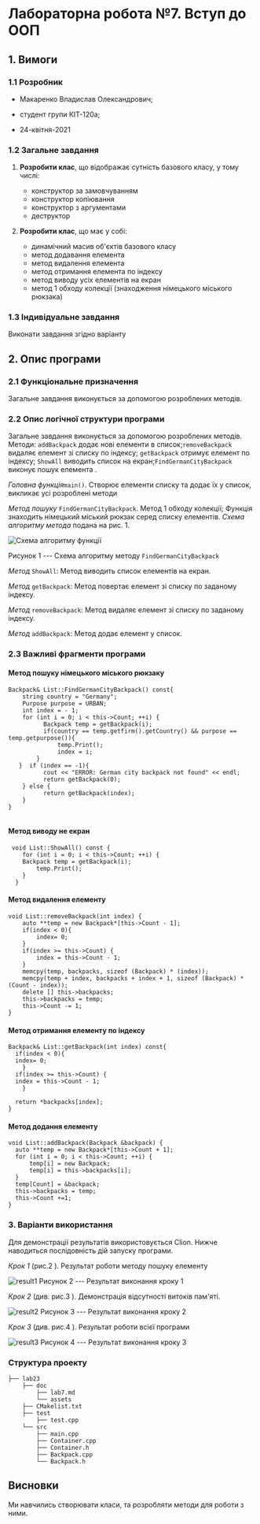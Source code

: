 ﻿
# Лабораторна робота №7. Вступ до ООП

## 1. Вимоги

### 1.1 Розробник

- Макаренко Владислав Олександрович;

- студент групи КІТ-120а;

- 24-квітня-2021

### 1.2 Загальне завдання

 1. **Розробити клас**, що відображає сутність базового класу, у тому числі:
	 * конструктор за замовчуванням
	 * конструктор копіювання
	 * конструктор з аргументами
	 * деструктор 

 2. **Розробити клас**, що  має у собі:
	 * динамічний масив об'єктів базового класу
	 * метод додавання елемента
	 * метод видалення елемента
	 * метод отримання елемента по індексу
	 * метод виводу усіх елементів на екран
	 * метод 1 обходу колекції (знаходження німецького міського рюкзака) 
 
### 1.3 Індивідуальне завдання

 Виконати завдання згідно варіанту
 

## 2. Опис програми 

### 2.1 Функціональне призначення

Загальне завдання виконується за допомогою розроблених методів. 

### 2.2 Опис логічної структури програми

Загальне завдання виконується за допомогою розроблених методів. Методи:  `addBackpack` додає нові елементи в список;`removeBackpack` видаляє елемент зі списку по індексу; `getBackpack` отримує елемент по індексу; `ShowAll` виводить список на екран;`FindGermanCityBackpack` виконує пошук елемента .

_Головна функція_`main()`. 
Створює елементи списку та додає їх у список, викликає усі розроблені методи


_Метод пошуку_ `FindGermanCityBackpack`. Метод 1 обходу колекції; Функція знаходить німецький міський рюкзак серед списку елементів.
_Схема алгоритму метода_ подана на рис. 1.

![Схема алгоритму функції](https://github.com/Vlad-Makarenko/Programing-repo/blob/main/lab23/doc/assets/FindGermanCityBackpack.png?raw=true)

Рисунок 1 --- Схема алгоритму методу `FindGermanCityBackpack`

_Метод_ `ShowAll`: Метод виводить список елементів на екран.

_Метод_ `getBackpack`: Метод повертає елемент зі списку по заданому індексу.

_Метод_ `removeBackpack`: Метод видаляє елемент зі списку по заданому індексу.

_Метод_ `addBackpack`: Метод додає елемент у список.




### 2.3 Важливі фрагменти програми

#### Метод пошуку німецького міського рюкзаку

``` 
Backpack& List::FindGermanCityBackpack() const{  
    string country = "Germany";  
    Purpose purpose = URBAN;  
    int index = - 1;  
    for (int i = 0; i < this->Count; ++i) {  
		  Backpack temp = getBackpack(i);  
          if(country == temp.getfirm().getCountry() && purpose == temp.getpurpose()){  
			  temp.Print();  
              index = i;  
        }  
   }  if (index == -1){  
		  cout << "ERROR: German city backpack not found" << endl;  
          return getBackpack(0);  
    } else {  
		  return getBackpack(index);  
    }  
}
  
```
#### Метод виводу не екран

```
 void List::ShowAll() const {  
    for (int i = 0; i < this->Count; ++i) {  
    Backpack temp = getBackpack(i);  
        temp.Print();  
    }  
  }
```
#### Метод видалення  елементу
```
void List::removeBackpack(int index) {  
	auto **temp = new Backpack*[this->Count - 1];  
    if(index < 0){  
		index= 0;  
    }  
    if(index >= this->Count) {  
		index = this->Count - 1;  
    }  
	memcpy(temp, backpacks, sizeof (Backpack) * (index));  
    memcpy(temp + index, backpacks + index + 1, sizeof (Backpack) * (Count - index));  
    delete [] this->backpacks;  
    this->backpacks = temp;  
    this->Count -= 1;  
}
```
#### Метод отримання елементу по індексу
```
Backpack& List::getBackpack(int index) const{  
  if(index < 0){  
  index= 0;  
    }  
  if(index >= this->Count) {  
  index = this->Count - 1;  
    }  
  
  return *backpacks[index];  
}
```
#### Метод додання елементу
```
void List::addBackpack(Backpack &backpack) {  
  auto **temp = new Backpack*[this->Count + 1];  
  for (int i = 0; i < this->Count; ++i) {  
	  temp[i] = new Backpack;  
      temp[i] = this->backpacks[i];  
  }  
  temp[Count] = &backpack;  
  this->backpacks = temp;  
  this->Count +=1;  
}
```
### 3. Варіанти використання

Для демонстрації результатів використовується Clion. Нижче наводиться послідовність  дій запуску програми.

_Крок 1_ (рис.2 ). Результат роботи методу пошуку елементу

![result1](https://github.com/Vlad-Makarenko/Programing-repo/blob/main/lab23/doc/assets/Screenshot_2.png?raw=true)
Рисунок 2 --- Результат виконання кроку 1

_Крок 2_ (див. рис.3 ). Демонстрація відсутності витоків пам'яті.

![result2](https://github.com/Vlad-Makarenko/Programing-repo/blob/main/lab23/doc/assets/Screenshot_6.png?raw=true)
Рисунок 3 --- Результат виконання кроку 2

_Крок 3_ (див. рис.4 ). Результат роботи всієї програми

![result3](https://github.com/Vlad-Makarenko/Programing-repo/blob/main/lab23/doc/assets/Screenshot_1.png?raw=true)
Рисунок 4 --- Результат виконання кроку 3


### Структура проекту

	├── lab23
	    ├── doc
	        ├── lab7.md
	        └── assets
        ├── CMakelist.txt
		├── test
            ├── test.cpp
		└── src
		    ├── main.cpp
		    ├── Container.cpp
            ├── Container.h
		    ├── Backpack.cpp
		    └── Backpack.h
## Висновки

Ми навчились створювати класи, та розробляти методи для роботи з ними.

